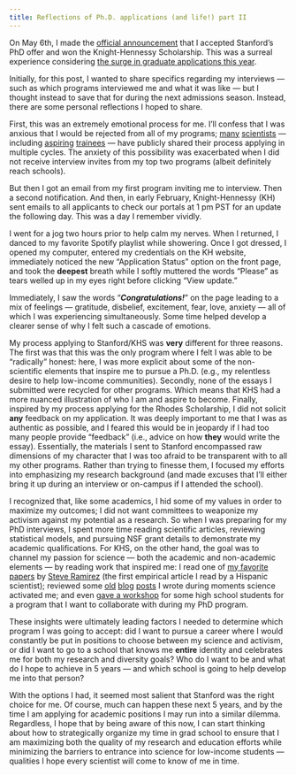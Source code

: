 ```yaml
---
title: Reflections of Ph.D. applications (and life!) part II
---
```


On May 6th, I made the [official announcement](https://www.facebook.com/photo?fbid=4107616399321132&set=a.394423493973793&notif_id=1620931269480125&notif_t=feedback_reaction_generic&ref=notif) that I accepted Stanford’s PhD offer and won the Knight-Hennessy Scholarship. This was a surreal experience considering [the surge in graduate applications this year](https://grad.berkeley.edu/news/announcements/record-high-increase-in-historically-underrepresented-graduate-applicants/). 

Initially, for this post, I wanted to share specifics regarding my interviews — such as which programs interviewed me and what it was like — but I thought instead to save that for during the next admissions season. Instead, there are some personal reflections I hoped to share. 

First, this was an extremely emotional process for me. I’ll confess that I was anxious that I would be rejected from all of my programs; [many](https://twitter.com/GutierrezArtSci/status/1363222026136129536?s=20) [scientists](https://twitter.com/rrwilliams/status/950803345832337408?s=20) — including [aspiring](https://twitter.com/sophspsych/status/1364372390382338049?s=20) [trainees](https://twitter.com/MemoryMau/status/1362542195207716865?s=20) — have publicly shared their process applying in multiple cycles. The anxiety of this possibility was exacerbated when I did not receive interview invites from my top two programs (albeit definitely reach schools). 

But then I got an email from my first program inviting me to interview. Then a second notification. And then, in early February, Knight-Hennessy (KH) sent emails to all applicants to check our portals at 1 pm PST for an update the following day. This was a day I remember vividly. 

I went for a jog two hours prior to help calm my nerves. When I returned, I danced to my favorite Spotify playlist while showering. Once I got dressed, I opened my computer, entered my credentials on the KH website, immediately noticed the new “Application Status” option on the front page, and took the **deepest** breath while I softly muttered the words “Please” as tears welled up in my eyes right before clicking “View update.”

Immediately, I saw the words “***Congratulations!***” on the page leading to a mix of feelings — gratitude, disbelief, excitement, fear, love, anxiety — all of which I was experiencing simultaneously. Some time helped develop a clearer sense of why I felt such a cascade of emotions.

My process applying to Stanford/KHS was **very** different for three reasons. The first was that this was the only program where I felt I was able to be “radically” honest: here, I was more explicit about some of the non-scientific elements that inspire me to pursue a Ph.D. (e.g., my relentless desire to help low-income communities). Secondly, none of the essays I submitted were recycled for other programs. Which means that KHS had a more nuanced illustration of who I am and aspire to become. Finally, inspired by my process applying for the Rhodes Scholarship, I did not solicit **any** feedback on my application. It was deeply important to me that I was as authentic as possible, and I feared this would be in jeopardy if I had too many people provide “feedback” (i.e., advice on how **they** would write the essay). Essentially, the materials I sent to Stanford encompassed raw dimensions of my character that I was too afraid to be transparent with to all my other programs. Rather than trying to finesse them, I focused my efforts into emphasizing my research background (and made excuses that I’ll either bring it up during an interview or on-campus if I attended the school).

I recognized that, like some academics, I hid some of my values in order to maximize my outcomes; I did not want committees to weaponize my activism against my potential as a research. So when I was preparing for my PhD interviews, I spent more time reading scientific articles, reviewing statistical models, and pursuing NSF grant details to demonstrate my academic qualifications. For KHS, on the other hand, the goal was to channel my passion for science — both the academic and non-academic elements — by reading work that inspired me: I read one of [my favorite papers](http://theramirezgroup.org/papers#/ramirez-2013-1/) by [Steve Ramirez](http://theramirezgroup.org/team#/team/steve-ramirez/) (the first empirical article I read by a Hispanic scientist); reviewed some [old](https://greyes1996.github.io/importance-of-diveristy-in-neuro/) [blog](https://greyes1996.github.io/mind,%20brain,%20&%20education/research/rethinking-poverty/) [posts](https://greyes1996.github.io/ShutDownSTEM/) I wrote during moments science activated me; and even [gave a workshop]() for some high school students for a program that I want to collaborate with during my PhD program. 

These insights were ultimately leading factors I needed to determine which program I was going to accept: did I want to pursue a career where I would constantly be put in positions to choose between my science and activism, or did I want to go to a school that knows me **entire** identity and celebrates me for both my research and diversity goals? Who do I want to be and what do I hope to achieve in 5 years — and which school is going to help develop me into that person? 

With the options I had, it seemed most salient that Stanford was the right choice for me. Of course, much can happen these next 5 years, and by the time I am applying for academic positions I may run into a similar dilemma. Regardless, I hope that by being aware of this now, I can start thinking about how to strategically organize my time in grad school to ensure that I am maximizing both the quality of my research and education efforts while minimizing the barriers to entrance into science for low-income students — qualities I hope every scientist will come to know of me in time. 



 
